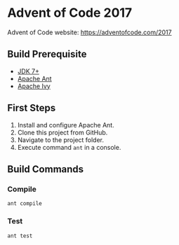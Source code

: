 # Advent of Code 2017

Advent of Code website: https://adventofcode.com/2017

## Build Prerequisite

- [JDK 7+](http://www.oracle.com/technetwork/java/javase/downloads/index.html)
- [Apache Ant](http://ant.apache.org/)
- [Apache Ivy](http://ant.apache.org/ivy/)


## First Steps

1. Install and configure Apache Ant.
2. Clone this project from GitHub.
4. Navigate to the project folder.
3. Execute command `ant` in a console.

## Build Commands

### Compile

`ant compile`

### Test

`ant test`
